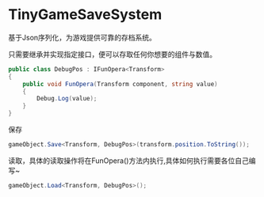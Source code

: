 # TinyGameSaveSystem
基于Json序列化，为游戏提供可靠的存档系统。

只需要继承并实现指定接口，便可以存取任何你想要的组件与数值。
```csharp
public class DebugPos : IFunOpera<Transform>
{
    public void FunOpera(Transform component, string value)
    {
        Debug.Log(value);
    }
}
```
保存
```csharp
gameObject.Save<Transform, DebugPos>(transform.position.ToString());
```
读取，具体的读取操作将在FunOpera()方法内执行,具体如何执行需要各位自己编写~
```csharp
gameObject.Load<Transform, DebugPos>();
```
